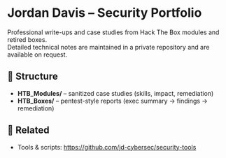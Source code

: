 # Jordan Davis – Security Portfolio

Professional write-ups and case studies from Hack The Box modules and retired boxes.  
Detailed technical notes are maintained in a private repository and are available on request.

## 📂 Structure
- **HTB_Modules/** – sanitized case studies (skills, impact, remediation)
- **HTB_Boxes/** – pentest-style reports (exec summary → findings → remediation)

## 🔗 Related
- Tools & scripts: https://github.com/jd-cybersec/security-tools
